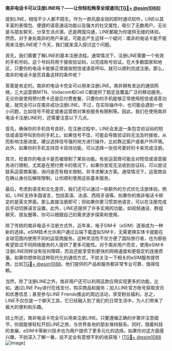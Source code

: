 **南非电话卡可以注册LINE吗？——让你轻松畅享全球通讯[[TG💪+ @esim1088](https://t.me/s/esim1088)]**

提到LINE，相信不少人都不陌生。作为一款风靡全球的即时通讯软件，LINE以其丰富的表情包、便捷的语音通话功能以及强大的社交属性，吸引了无数用户。无论是与朋友聊天、分享生活点滴，还是跨国沟通，LINE都能为你提供无缝的体验。然而，对于身处南非的用户来说，可能会产生这样一个疑问：南非的电话卡能不能用来注册LINE呢？今天，我们就来深入探讨这个问题。

首先，我们需要了解LINE的基本注册流程。通常情况下，注册LINE需要一个有效的手机号码。这个号码将用于接收验证码，以完成账号验证。在大多数国家和地区，只要你的电话卡能够正常接收短信或语音呼叫，就可以顺利完成注册。那么，南非的电话卡是否具备这样的条件呢？

答案是肯定的。南非的电话卡完全可以用来注册LINE。南非拥有发达的通信网络，三大运营商MTN、Vodacom和Cell C都提供了稳定且覆盖广泛的移动服务。无论你是使用预付费卡还是后付费套餐，只要你的手机能够正常使用短信或语音功能，就完全可以在南非成功注册LINE。不过，在实际操作中，也可能会遇到一些小问题，比如信号不稳定或者运营商对某些服务有限制等。因此，我们在使用南非电话卡注册LINE时，还需要注意以下几点。

首先，确保你的手机信号良好。在注册过程中，LINE会发送一条包含验证码的短信或语音呼叫到你的手机上。如果信号不佳，可能会导致验证码无法及时接收，从而影响注册进度。建议选择信号强的地方进行操作，比如靠近窗户或者户外环境。此外，如果你的手机支持双卡双待功能，可以选择一张信号更好的卡来完成注册。

其次，检查你的电话卡是否被限制了某些功能。有些运营商可能会对短信或语音服务进行限制，尤其是在预付费卡的情况下。如果你发现无法收到验证码，可以尝试联系运营商客服，询问是否有相关限制，并寻求解决方案。通常情况下，运营商会在确认身份后解除限制，让你顺利使用这些基本服务。

最后，考虑到语言和文化差异，我们还可以通过一些额外的方式优化注册体验。例如，LINE支持多国语言，包括英语、法语、西班牙语等。如果你的南非电话卡绑定的是英文界面，那么直接注册即可；但如果你更习惯其他语言，可以在注册完成后手动切换语言设置。此外，LINE还提供了许多实用的功能，如视频通话、群组聊天、朋友圈等，你可以根据自己的需求逐步探索和使用。

除了传统的南非电话卡注册方式外，近年来，电子SIM卡（eSIM）逐渐成为一种新的选择。eSIM技术允许用户通过云端下载虚拟SIM卡，无需更换实体卡就能在全球范围内使用不同的运营商服务。这种灵活性不仅方便了国际旅行者，也为那些希望尝试不同网络服务的人提供了更多可能性。对于南非用户而言，使用eSIM卡注册LINE同样没有任何障碍，而且还能享受到更快的网络速度和更稳定的连接质量。如果你想体验这种现代化的通信方式，不妨关注一下相关的eSIM服务提供商，比如[TG💪+ @esim1088](https://t.me/s/esim1088)。他们提供的产品和服务都非常专业可靠，值得信赖。

当然，除了注册LINE之外，南非用户还可以利用这款应用实现更多的功能。比如，通过LINE Pay进行在线支付，购买商品和服务；加入LINE官方账号获取资讯和优惠信息；甚至参与LINE Friends推出的周边活动，享受粉丝福利。总之，LINE不仅仅是一个聊天工具，它已经融入到了我们的日常生活中，为人们带来了极大的便利和乐趣。

综上所述，南非电话卡完全可以用来注册LINE。只要遵循正确的步骤并注意细节，你就能够轻松开启LINE之旅，与世界各地的朋友保持联系。同时，随着科技的发展，eSIM卡等新兴技术也为用户提供了更多元化的选择。如果你对这方面感兴趣，不妨深入了解一番，说不定会有意想不到的收获哦！[[TG💪+ @esim1088](https://t.me/s/esim1088) ![Image](https://i.postimg.cc/4NQfJmqS/Snipaste-2025-05-13-00-14-12.png)]